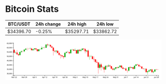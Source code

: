# Bitcoin Stats

BTC/USDT|24h change|24h high|24h low|
|---|---|---|---|
|$34396.70|-0.25%|$35297.71|$33862.72|

<img src="./chart.svg">
